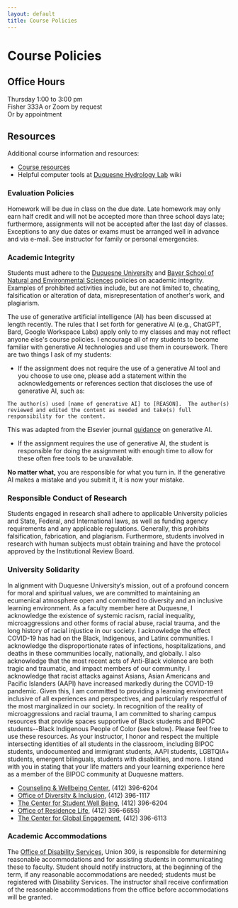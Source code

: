 ```yaml
---
layout: default
title: Course Policies
---
```

# Course Policies    
## Office Hours  
Thursday 1:00 to 3:00 pm  
Fisher 333A or Zoom by request  
Or by appointment  

## Resources  
Additional course information and resources:  
- [Course resources](courseresources.html)  
- Helpful computer tools at [Duquesne Hydrology Lab](https://github.com/hydro-lab/hydro-lab.github.io/wiki) wiki  

### Evaluation Policies
Homework will be due in class on the due date.  Late homework may only earn half credit and will not be accepted more than three school days late; furthermore, assignments will not be accepted after the last day of classes.  Exceptions to any due dates or exams must be arranged well in advance and via e-mail.  See instructor for family or personal emergencies.  

### Academic Integrity  
Students must adhere to the [Duquesne University](https://www.duq.edu/academics/university-catalogs/2023-2024-catalog/graduate/academic-policies/academic-integrity.php) and [Bayer School of Natural and Environmental Sciences](https://www.duq.edu/documents/academics/colleges-and-schools/science/sose-academic-integrity.pdf) policies on academic integrity. Examples of prohibited activities include, but are not limited to, cheating, falsification or alteration of data, misrepresentation of another's work, and plagiarism.  

The use of generative artificial intelligence (AI) has been discussed at length recently.  The rules that I set forth for generative AI (e.g., ChatGPT, Bard, Google Workspace Labs) apply only to my classes and may not reflect anyone else's course policies.  I encourage all of my students to become familiar with generative AI technologies and use them in coursework.  There are two things I ask of my students:  
- If the assignment does not require the use of a generative AI tool and you choose to use one, please add a statement within the acknowledgements or references section that discloses the use of generative AI, such as:  

```
The author(s) used [name of generative AI] to [REASON].  The author(s) reviewed and edited the content as needed and take(s) full responsibility for the content.
```
This was adapted from the Elsevier journal [guidance](https://www.elsevier.com/about/policies/publishing-ethics/the-use-of-ai-and-ai-assisted-writing-technologies-in-scientific-writing) on generative AI.  
- If the assignment requires the use of generative AI, the student is responsible for doing the assignment with enough time to allow for these often free tools to be unavailable.  

**No matter what,** you are responsible for what you turn in.  If the generative AI makes a mistake and you submit it, it is now your mistake.  

### Responsible Conduct of Research  
Students engaged in research shall adhere to applicable University policies and State, Federal, and International laws, as well as funding agency requirements and any applicable regulations.  Generally, this prohibits falsification, fabrication, and plagiarism.  Furthermore, students involved in research with human subjects must obtain training and have the protocol approved by the Institutional Review Board.  

### University Solidarity
In alignment with Duquesne University’s mission, out of a profound concern for moral and spiritual values, we are committed to maintaining an ecumenical  atmosphere open and committed to diversity and an inclusive learning environment. As a faculty member here at Duquesne, I acknowledge the existence of systemic racism, racial inequality, microaggressions and other forms of racial abuse, racial trauma, and the long history of racial injustice in our society. I acknowledge the effect COVID-19 has had on the Black, Indigenous, and Latinx communities.  I acknowledge the disproportionate rates of   infections, hospitalizations, and deaths in these communities locally, nationally, and globally.  I also acknowledge that the most recent acts of Anti-Black violence are both tragic and traumatic, and impact members of our community. I acknowledge that racist attacks against Asians, Asian Americans and Pacific Islanders (AAPI) have increased markedly during the COVID-19 pandemic. Given this, I am committed to providing a learning environment inclusive of all experiences and perspectives, and particularly respectful of the most marginalized in our society.  In recognition of the reality of microaggressions and racial trauma, I am committed to sharing campus resources that provide spaces supportive of Black students and BIPOC students--Black Indigenous People of Color (see below). Please feel free to use these resources.  As your instructor, I honor and respect the multiple intersecting identities of all  students in the classroom, including BIPOC students, undocumented and immigrant students, AAPI students, LGBTQIA+ students, emergent bilinguals, students with disabilities, and more.  I stand with you in stating that your life matters and your learning experience here as a member of the BIPOC community at Duquesne matters.  
- [Counseling & Wellbeing Center](http://www.duq.edu/counseling), (412) 396-6204
- [Office of Diversity & Inclusion](https://www.duq.edu/life-at-duquesne/student-services/diversity-and-inclusion), (412) 396-1117
- [The Center for Student Well Being](https://duq.edu/life-at-duquesne/health-recreation-and-wellbeing), (412) 396-6204
- [Office of Residence Life](https://duq.edu/life-at-duquesne/residence-life), (412) 396-6655)
- [The Center for Global Engagement](https://duq.edu/about/centers-and-institutes/center-for-global-engagement), (412) 396-6113  

### Academic Accommodations  
The [Office of Disability Services](https://www.duq.edu/about/accessibility/disability-services.php), Union 309, is responsible for determining reasonable accommodations and for assisting students in communicating these to faculty. Student should notify instructors, at the beginning of the term, if any reasonable accommodations are needed; students must be registered with Disability Services. The instructor shall receive confirmation of the reasonable accommodations from the office before accommodations will be granted.
